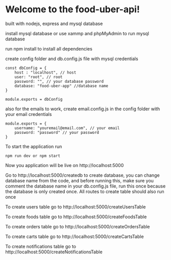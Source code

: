# Welcome to the food-uber-api!

built with nodejs, express and mysql database

install mysql database or use xammp and phpMyAdmin to run mysql database

run npm install to install all dependencies

create config folder and db.config.js file with mysql credentials

    const dbConfig = {
        host : "localhost", // host
        user: "root", // root
        password: "", // your database password
        database: "food-uber-app" //database name
    }

    module.exports = dbConfig

also for the emails to work, create email.config.js in the config folder with your email credentials

    module.exports = {
        username: "youremail@email.com", // your email
        password: "password" // your password
    }

To start the application run  
    
    npm run dev or npm start

Now you application will be live on http://localhost:5000  

Go to http://localhost:5000/createdb to create database, you can change database name from the code, and before running this, make sure you comment the database name in your db.config.js file, run this once because the database is only created once. All routes to create table should also run once

To create users table go to http://localhost:5000/createUsersTable

To create foods table go to http://localhost:5000/createFoodsTable

To create orders table go to http://localhost:5000/createOrdersTable

To create carts table go to http://localhost:5000/createCartsTable

To create notifications table go to http://localhost:5000/createNotificationsTable
